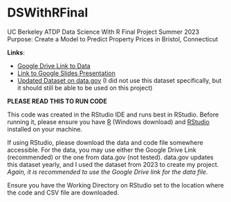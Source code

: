 # DSWithRFinal
UC Berkeley ATDP Data Science With R Final Project Summer 2023 
Purpose: Create a Model to Predict Property Prices in Bristol, Connecticut

**Links**: 
- [Google Drive Link to Data](https://drive.google.com/file/d/1D2wCueyq6enUHowUlZ2aPnJy7ySjFfRV/view?usp=drive_link)
- [Link to Google Slides Presentation](https://docs.google.com/presentation/d/1z5eIsJzwOImDSU0uoUAwGnIg3SXeD98Wcm8Dyljhmjk/edit?usp=sharing)
- [Updated Dataset on data.gov](https://catalog.data.gov/dataset/real-estate-sales-2001-2018) (I did not use this dataset specifically, but it should still be able to be used on this project)

**PLEASE READ THIS TO RUN CODE**

This code was created in the RStudio IDE and runs best in RStudio. Before running it, please ensure you have [R](https://cran.r-project.org/bin/windows/base/) (Windows download) and [RStudio](https://posit.co/download/rstudio-desktop/) installed on your machine. 

If using RStudio, please download the data and code file somewhere accessible. For the data, you may use either the Google Drive Link (recommended) or the one from data.gov (not tested). data.gov updates this dataset yearly, and I used the dataset from 2023 to create my project. _Again, it is recommended to use the Google Drive link for the data file._

Ensure you have the Working Directory on RStudio set to the location where the code and CSV file are downloaded.
